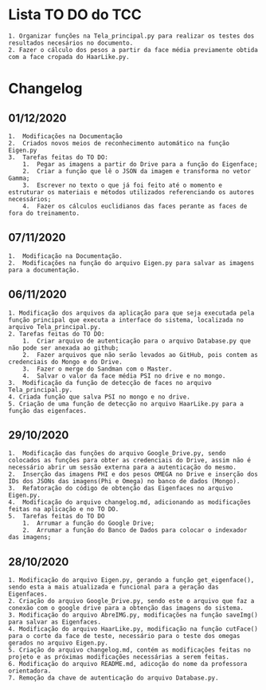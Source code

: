# Lista TO DO do TCC
 
    1. Organizar funções na Tela_principal.py para realizar os testes dos resultados necesários no documento.
    2. Fazer o cálculo dos pesos a partir da face média previamente obtida com a face cropada do HaarLike.py. 

# Changelog

## 01/12/2020

    1.  Modificações na Documentação
    2.  Criados novos meios de reconhecimento automático na função Eigen.py
    3.  Tarefas feitas do TO DO:
        1.  Pegar as imagens a partir do Drive para a função do Eigenface;
        2.  Criar a função que lê o JSON da imagem e transforma no vetor Gamma;
        3.  Escrever no texto o que já foi feito até o momento e estruturar os materiais e métodos utilizados referenciando os autores necessários;
        4.  Fazer os cálculos euclidianos das faces perante as faces de fora do treinamento.

## 07/11/2020

    1.  Modificação na Documentação.
    2.  Modificações na função do arquivo Eigen.py para salvar as imagens para a documentação.

## 06/11/2020

    1. Modificação dos arquivos da aplicação para que seja executada pela função principal que executa a interface do sistema, localizada no arquivo Tela_principal.py.
    2. Tarefas feitas do TO DO:
        1.  Criar arquivo de autenticação para o arquivo Database.py que não pode ser anexada ao github;
        2.  Fazer arquivos que não serão levados ao GitHub, pois contem as credenciais do Mongo e do Drive.
        3.  Fazer o merge do Sandman com o Master.
        4.  Salvar o valor da face média PSI no drive e no mongo.
    3.  Modificação da função de detecção de faces no arquivo Tela_principal.py.
    4. Criada função que salva PSI no mongo e no drive.
    5. Criação de uma função de detecção no arquivo HaarLike.py para a função das eigenfaces.

## 29/10/2020

    1.  Modificação das funções do arquivo Google_Drive.py, sendo colocados as funções para obter as credenciais do Drive, assim não é necessário abrir um sessão externa para a autenticação do mesmo.
    2.  Inserção das imagens PHI e dos pesos OMEGA no Drive e inserção dos IDs dos JSONs das imagens(Phi e Omega) no banco de dados (Mongo).
    3.  Refatoração do código de obtenção das Eigenfaces no arquivo Eigen.py.
    4.  Modificação do arquivo changelog.md, adicionando as modificações feitas na aplicação e no TO DO.
    5.  Tarefas feitas do TO DO 
        1.  Arrumar a função do Google Drive;
        2.  Arrumar a função do Banco de Dados para colocar o indexador das imagens;

## 28/10/2020

    1. Modificação do arquivo Eigen.py, gerando a função get_eigenface(), sendo esta a mais atualizada e funcional para a geração das Eigenfaces.
    2. Criação do arquivo Google_Drive.py, sendo este o arquivo que faz a conexão com o google drive para a obtenção das imagens do sistema.
    3. Modificação do arquivo AbreIMG.py, modificações na função saveImg() para salvar as Eigenfaces.
    4. Modificação do arquivo HaarLike.py, modificação na função cutFace() para o corte da face de teste, necessário para o teste dos omegas gerados no arquivo Eigen.py.
    5. Criação do arquivo changelog.md, contém as modificações feitas no projeto e as próximas modificações necessárias a serem feitas.
    6. Modificação do arquivo README.md, adicoção do nome da professora orientadora.
    7. Remoção da chave de autenticação do arquivo Database.py.